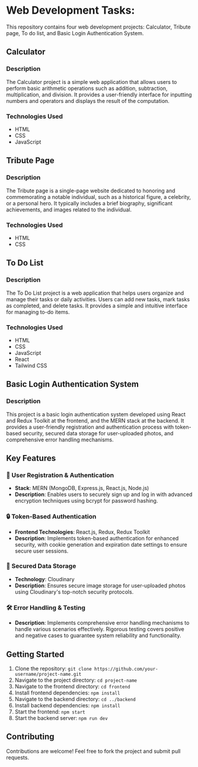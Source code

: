 # Web Development Tasks:

This repository contains four web development projects: Calculator, Tribute page, To do list, and Basic Login Authentication System.

## Calculator

### Description
The Calculator project is a simple web application that allows users to perform basic arithmetic operations such as addition, subtraction, multiplication, and division. It provides a user-friendly interface for inputting numbers and operators and displays the result of the computation.

### Technologies Used
- HTML
- CSS
- JavaScript

## Tribute Page

### Description
The Tribute page is a single-page website dedicated to honoring and commemorating a notable individual, such as a historical figure, a celebrity, or a personal hero. It typically includes a brief biography, significant achievements, and images related to the individual.

### Technologies Used
- HTML
- CSS

## To Do List

### Description
The To Do List project is a web application that helps users organize and manage their tasks or daily activities. Users can add new tasks, mark tasks as completed, and delete tasks. It provides a simple and intuitive interface for managing to-do items.

### Technologies Used
- HTML
- CSS
- JavaScript
- React
- Tailwind CSS

## Basic Login Authentication System

### Description
This project is a basic login authentication system developed using React and Redux Toolkit at the frontend, and the MERN stack at the backend. It provides a user-friendly registration and authentication process with token-based security, secured data storage for user-uploaded photos, and comprehensive error handling mechanisms.

## Key Features

### 🔑 User Registration & Authentication
- **Stack**: MERN (MongoDB, Express.js, React.js, Node.js)
- **Description**: Enables users to securely sign up and log in with advanced encryption techniques using bcrypt for password hashing.

### 🔒 Token-Based Authentication
- **Frontend Technologies**: React.js, Redux, Redux Toolkit
- **Description**: Implements token-based authentication for enhanced security, with cookie generation and expiration date settings to ensure secure user sessions.

### 🔐 Secured Data Storage
- **Technology**: Cloudinary
- **Description**: Ensures secure image storage for user-uploaded photos using Cloudinary's top-notch security protocols.

### 🛠️ Error Handling & Testing
- **Description**: Implements comprehensive error handling mechanisms to handle various scenarios effectively. Rigorous testing covers positive and negative cases to guarantee system reliability and functionality.

## Getting Started
1. Clone the repository: `git clone https://github.com/your-username/project-name.git`
2. Navigate to the project directory: `cd project-name`
3. Navigate to the frontend directory: `cd frontend`
4. Install frontend dependencies: `npm install`
5. Navigate to the backend directory: `cd ../backend`
6. Install backend dependencies: `npm install`
7. Start the frontend: `npm start`
8. Start the backend server: `npm run dev`

## Contributing
Contributions are welcome! Feel free to fork the project and submit pull requests.

